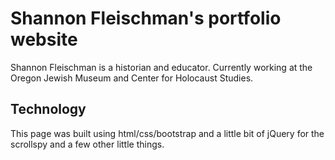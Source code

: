 # Shannon Fleischman's portfolio website
Shannon Fleischman is a historian and educator. Currently working at the Oregon Jewish Museum and Center for Holocaust Studies. 

## Technology
This page was built using html/css/bootstrap and a little bit of jQuery for the scrollspy and a few other little things. 


